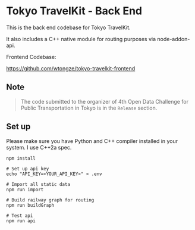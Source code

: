 # Tokyo TravelKit - Back End

This is the back end codebase for Tokyo TravelKit.


It also includes a C++ native module for routing purposes via node-addon-api.


Frontend Codebase:


<https://github.com/wtongze/tokyo-travelkit-frontend>

## Note 
> The code submitted to the organizer of 4th Open Data Challenge for Public Transportation in Tokyo is in the `Release` section.


## Set up
Please make sure you have Python and C++ compiler installed in your system.
I use C++2a spec.

```
npm install

# Set up api key
echo "API_KEY=<YOUR_API_KEY>" > .env

# Import all static data
npm run import

# Build railway graph for routing
npm run buildGraph

# Test api
npm run api
```
